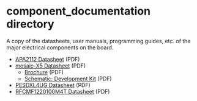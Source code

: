 component_documentation directory
====================

A copy of the datasheets, user manuals, programming guides, etc. of the major electrical components on the board.

* [APA2112 Datasheet](AP2112.pdf) (PDF)
* [mosaic-X5 Datasheet](mosaic_hardware_manual_v1.11.0.pdf) (PDF)
	* [Brochure](Septentrio_mosaic-X5_LR.pdf) (PDF)
	* [Schematic: Development Kit](mowi_schematic_MERGED.pdf) (PDF)
* [PESDXL4UG Datasheet](PESDXL4UF_G_W.pdf) (PDF)
* [RFCMF1220100M4T Datasheet](watcs00941_1-2271498.pdf) (PDF)
